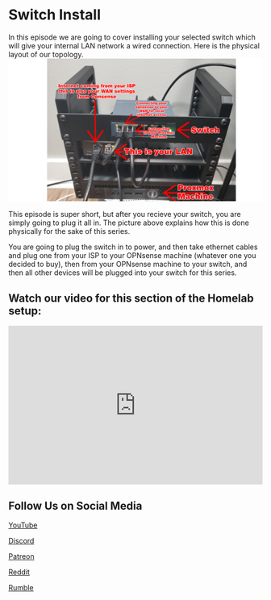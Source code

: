 # Switch Install
In this episode we are going to cover installing your selected switch which will give your internal LAN network a wired connection.
Here is the physical layout of our topology.
<a href="/images/EP2_switch/switch.png" class="image-expand">
    <img src="/images/EP2_switch/switch.png" alt="Description of your image">
</a>

This episode is super short, but after you recieve your switch, you are simply going to plug it all in. The picture above explains how this is done physically for the sake of this series. 

You are going to plug the switch in to power, and then take ethernet cables and plug one from your ISP to your OPNsense machine (whatever one you decided to buy), then from your OPNsense machine to your switch, and then all other devices will be plugged into your switch for this series.

## Watch our video for this section of the Homelab setup:
<div style="display: flex; justify-content: center; align-items: center; height: 100%;">
    <iframe width="560" height="315" src="https://www.youtube.com/embed/HQZOBCpfbxo" frameborder="0" allow="accelerometer; autoplay; clipboard-write; encrypted-media; gyroscope; picture-in-picture" allowfullscreen></iframe>
</div>

## Follow Us on Social Media

[YouTube](https://www.youtube.com/@learntohomelab)

[Discord](https://discord.gg/6MsHSJWZpH)

[Patreon](https://www.patreon.com/c/learntohomelab)

[Reddit](https://www.reddit.com/r/learntohomelab/)

[Rumble](https://rumble.com/c/c-7585051)